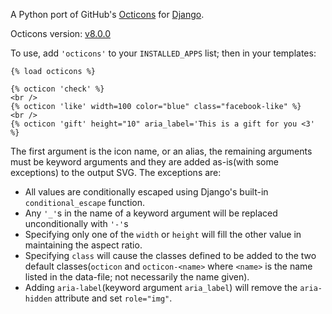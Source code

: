 A Python port of GitHub's [Octicons](https://octicons.github.com/) for [Django](https://www.djangoproject.com/).

Octicons version: [v8.0.0](https://github.com/primer/octicons/releases/tag/v8.0.0)

To use, add `'octicons'` to your `INSTALLED_APPS` list; then in your templates:

```
{% load octicons %}

{% octicon 'check' %}
<br />
{% octicon 'like' width=100 color="blue" class="facebook-like" %}
<br />
{% octicon 'gift' height="10" aria_label='This is a gift for you <3' %}
```

The first argument is the icon name, or an alias, the remaining arguments must 
be keyword arguments and they are added as-is(with some exceptions) to the 
output SVG. The exceptions are:

 - All values are conditionally escaped using Django's 
    built-in `conditional_escape` function.
 - Any `'_'`s in the name of a keyword argument will be replaced 
    unconditionally with `'-'`s
 - Specifying only one of the `width` or `height` will fill the other value in 
    maintaining the aspect ratio.
 - Specifying `class` will cause the classes defined to be added to the two 
    default classes(`octicon` and `octicon-<name>` where `<name>` is the name 
    listed in the data-file; not necessarily the name given).
 - Adding `aria-label`(keyword argument `aria_label`) will remove the 
    `aria-hidden` attribute and set `role="img"`.
